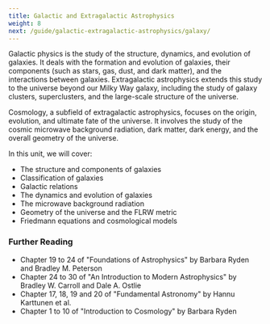 ```yaml
---
title: Galactic and Extragalactic Astrophysics
weight: 8
next: /guide/galactic-extragalactic-astrophysics/galaxy/
---
```


Galactic physics is the study of the structure, dynamics, and evolution of galaxies. It deals with the formation and evolution of galaxies, their components (such as stars, gas, dust, and dark matter), and the interactions between galaxies. Extragalactic astrophysics extends this study to the universe beyond our Milky Way galaxy, including the study of galaxy clusters, superclusters, and the large-scale structure of the universe.

Cosmology, a subfield of extragalactic astrophysics, focuses on the origin, evolution, and ultimate fate of the universe. It involves the study of the cosmic microwave background radiation, dark matter, dark energy, and the overall geometry of the universe.

In this unit, we will cover:

- The structure and components of galaxies
- Classification of galaxies
- Galactic relations
- The dynamics and evolution of galaxies
- The microwave background radiation
- Geometry of the universe and the FLRW metric
- Friedmann equations and cosmological models

### Further Reading

- Chapter 19 to 24 of "Foundations of Astrophysics" by Barbara Ryden and Bradley M. Peterson
- Chapter 24 to 30 of "An Introduction to Modern Astrophysics" by Bradley W. Carroll and Dale A. Ostlie
- Chapter 17, 18, 19 and 20 of "Fundamental Astronomy" by Hannu Karttunen et al.
- Chapter 1 to 10 of "Introduction to Cosmology" by Barbara Ryden
